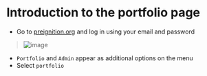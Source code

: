 # Introduction to the portfolio page

* Go to [preignition.org](https://preignition.org) and log in using your email and password

> ![image](/uploads/22a0a40dd278dde0a483738938d1503a/image.png)

* `Portfolio` and `Admin` appear as additional options on the menu
* Select `portfolio`



